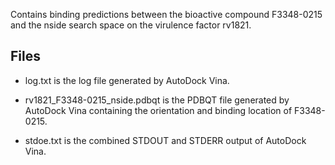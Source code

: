 Contains binding predictions between the bioactive compound F3348-0215 and the nside search space on the virulence factor rv1821.

## Files

- log.txt is the log file generated by AutoDock Vina.

- rv1821_F3348-0215_nside.pdbqt is the PDBQT file generated by AutoDock Vina containing the orientation and binding location of F3348-0215.

- stdoe.txt is the combined STDOUT and STDERR output of AutoDock Vina.

